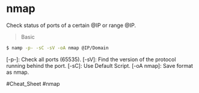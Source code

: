 # nmap
Check status of ports of a certain @IP or range @IP.

> Basic
```bash
$ namp -p- -sC -sV -oA nmap @IP/Domain
```
[-p-]: Check all ports (65535).
[-sV]: Find the version of the protocol running behind the port.
[-sC]: Use Default Script.
[-oA nmap]: Save format as nmap.

#Cheat_Sheet #nmap
